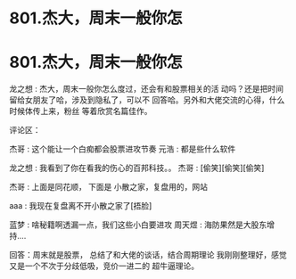 # 801.杰大，周末一般你怎

# 801.杰大，周末一般你怎

龙之想 : 杰大，周末一般你怎么度过，还会有和股票相关的活 动吗？还是把时间留给女朋友了哈，涉及到隐私了，可以不 回答哈。另外和大佬交流的心得，什么时候体传上来，粉丝 等着欣赏名篇佳作。

评论区：

杰哥 : 这个能让一个白痴都会股票进攻节奏 元浩 : 都是些什么软件

龙之想 : 我看到了你在看我的伤心的百邦科技。。 杰哥 : [偷笑][偷笑][偷笑]

杰哥 : 上面是同花顺， 下面是 小散之家，复盘用的，网站

aaa : 我现在复盘离不开小散之家了[捂脸]

蓝梦 : 啥秘籍啊透漏一点，我们这些小白要进攻 周天煜 : 海防果然是大股东增持....

回答：周末就是股票， 总结了和大佬的谈话，结合周期理论 我刚刚整理好，感觉又是一个不次于分歧低吸，竞价一进二的 超牛逼理论。
